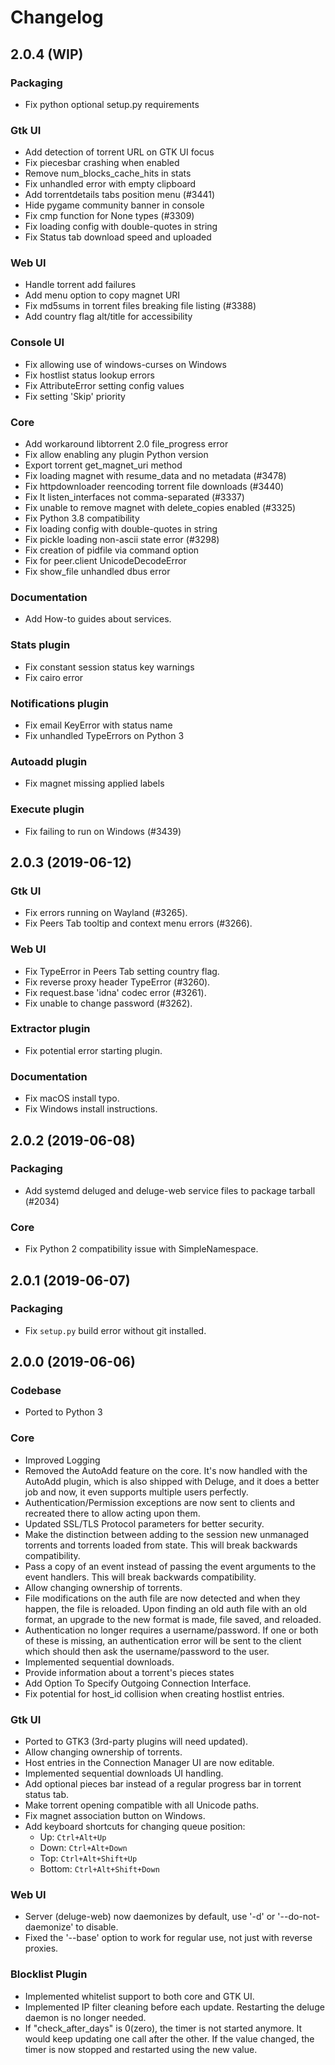 # Changelog

## 2.0.4 (WIP)

### Packaging

- Fix python optional setup.py requirements

### Gtk UI

- Add detection of torrent URL on GTK UI focus
- Fix piecesbar crashing when enabled
- Remove num_blocks_cache_hits in stats
- Fix unhandled error with empty clipboard
- Add torrentdetails tabs position menu (#3441)
- Hide pygame community banner in console
- Fix cmp function for None types (#3309)
- Fix loading config with double-quotes in string
- Fix Status tab download speed and uploaded

### Web UI

- Handle torrent add failures
- Add menu option to copy magnet URI
- Fix md5sums in torrent files breaking file listing (#3388)
- Add country flag alt/title for accessibility

### Console UI

- Fix allowing use of windows-curses on Windows
- Fix hostlist status lookup errors
- Fix AttributeError setting config values
- Fix setting 'Skip' priority

### Core

- Add workaround libtorrent 2.0 file_progress error
- Fix allow enabling any plugin Python version
- Export torrent get_magnet_uri method
- Fix loading magnet with resume_data and no metadata (#3478)
- Fix httpdownloader reencoding torrent file downloads (#3440)
- Fix lt listen_interfaces not comma-separated (#3337)
- Fix unable to remove magnet with delete_copies enabled (#3325)
- Fix Python 3.8 compatibility
- Fix loading config with double-quotes in string
- Fix pickle loading non-ascii state error (#3298)
- Fix creation of pidfile via command option
- Fix for peer.client UnicodeDecodeError
- Fix show_file unhandled dbus error

### Documentation

- Add How-to guides about services.

### Stats plugin

- Fix constant session status key warnings
- Fix cairo error

### Notifications plugin

- Fix email KeyError with status name
- Fix unhandled TypeErrors on Python 3

### Autoadd plugin

- Fix magnet missing applied labels

### Execute plugin

- Fix failing to run on Windows (#3439)

## 2.0.3 (2019-06-12)

### Gtk UI

- Fix errors running on Wayland (#3265).
- Fix Peers Tab tooltip and context menu errors (#3266).

### Web UI

- Fix TypeError in Peers Tab setting country flag.
- Fix reverse proxy header TypeError (#3260).
- Fix request.base 'idna' codec error (#3261).
- Fix unable to change password (#3262).

### Extractor plugin

- Fix potential error starting plugin.

### Documentation

- Fix macOS install typo.
- Fix Windows install instructions.

## 2.0.2 (2019-06-08)

### Packaging

- Add systemd deluged and deluge-web service files to package tarball (#2034)

### Core

- Fix Python 2 compatibility issue with SimpleNamespace.

## 2.0.1 (2019-06-07)

### Packaging

- Fix `setup.py` build error without git installed.

## 2.0.0 (2019-06-06)

### Codebase

- Ported to Python 3

### Core

- Improved Logging
- Removed the AutoAdd feature on the core. It's now handled with the AutoAdd
  plugin, which is also shipped with Deluge, and it does a better job and
  now, it even supports multiple users perfectly.
- Authentication/Permission exceptions are now sent to clients and recreated
  there to allow acting upon them.
- Updated SSL/TLS Protocol parameters for better security.
- Make the distinction between adding to the session new unmanaged torrents
  and torrents loaded from state. This will break backwards compatibility.
- Pass a copy of an event instead of passing the event arguments to the
  event handlers. This will break backwards compatibility.
- Allow changing ownership of torrents.
- File modifications on the auth file are now detected and when they happen,
  the file is reloaded. Upon finding an old auth file with an old format, an
  upgrade to the new format is made, file saved, and reloaded.
- Authentication no longer requires a username/password. If one or both of
  these is missing, an authentication error will be sent to the client
  which should then ask the username/password to the user.
- Implemented sequential downloads.
- Provide information about a torrent's pieces states
- Add Option To Specify Outgoing Connection Interface.
- Fix potential for host_id collision when creating hostlist entries.

### Gtk UI

- Ported to GTK3 (3rd-party plugins will need updated).
- Allow changing ownership of torrents.
- Host entries in the Connection Manager UI are now editable.
- Implemented sequential downloads UI handling.
- Add optional pieces bar instead of a regular progress bar in torrent status tab.
- Make torrent opening compatible with all Unicode paths.
- Fix magnet association button on Windows.
- Add keyboard shortcuts for changing queue position:
  - Up: `Ctrl+Alt+Up`
  - Down: `Ctrl+Alt+Down`
  - Top: `Ctrl+Alt+Shift+Up`
  - Bottom: `Ctrl+Alt+Shift+Down`

### Web UI

- Server (deluge-web) now daemonizes by default, use '-d' or '--do-not-daemonize' to disable.
- Fixed the '--base' option to work for regular use, not just with reverse proxies.

### Blocklist Plugin

- Implemented whitelist support to both core and GTK UI.
- Implemented IP filter cleaning before each update. Restarting the deluge
  daemon is no longer needed.
- If "check_after_days" is 0(zero), the timer is not started anymore. It
  would keep updating one call after the other. If the value changed, the
  timer is now stopped and restarted using the new value.
